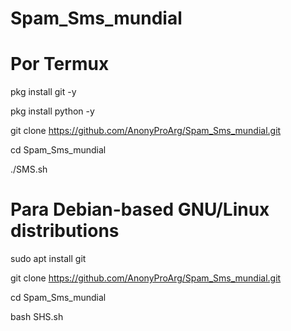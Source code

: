 # Spam_Sms_mundial

# Por Termux



pkg install git -y 

pkg install python -y 

git clone https://github.com/AnonyProArg/Spam_Sms_mundial.git

cd Spam_Sms_mundial

./SMS.sh




# Para Debian-based GNU/Linux distributions



sudo apt install git

git clone https://github.com/AnonyProArg/Spam_Sms_mundial.git

cd Spam_Sms_mundial

bash SHS.sh

